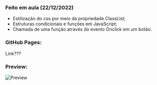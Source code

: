 <h3>Feito em aula (22/12/2022)</h3>

- Estilização do css por meio da propriedade ClassList;
- Estruturas condicionais e funções em JavaScript;
- Chamada de uma função através do evento Onclick em um botão.

<h3>GitHub Pages:</h3>
Link???

<h3>Preview:</h3>

![Preview](https://user-images.githubusercontent.com/118065155/209403663-364e8fdd-a6d3-469d-97d4-de4105e37c64.png)
